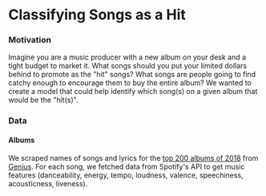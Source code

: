 # Classifying Songs as a Hit 

### Motivation
Imagine you are a music producer with  a new album on your desk and a tight budget to market it. What songs should you put your limited dollars behind to promote as the "hit" songs? What songs are people going to find catchy enough to encourage them to buy the entire album? We wanted to create a model that could help identify which song(s) on a given album that would be the "hit(s)". 

### Data
#### Albums
We scraped names of songs and lyrics for the [top 200 albums of 2018](https://www.billboard.com/charts/year-end/2018/top-billboard-200-albums) from [Genius](https://www.genius.com). For each song, we fetched data from Spotify's API to get music features (danceability, energy, tempo, loudness, valence, speechiness, acousticness, liveness). 

####  
 
